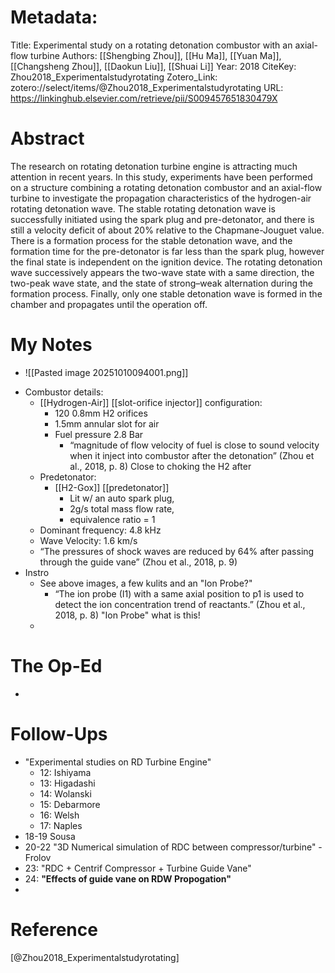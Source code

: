 # Metadata:
Title: Experimental study on a rotating detonation combustor with an axial-flow turbine
Authors: [[Shengbing Zhou]], [[Hu Ma]], [[Yuan Ma]], [[Changsheng Zhou]], [[Daokun Liu]], [[Shuai Li]]
Year: 2018
CiteKey: Zhou2018_Experimentalstudyrotating
Zotero_Link: zotero://select/items/@Zhou2018_Experimentalstudyrotating
URL: https://linkinghub.elsevier.com/retrieve/pii/S009457651830479X


# Abstract
The research on rotating detonation turbine engine is attracting much attention in recent years. In this study, experiments have been performed on a structure combining a rotating detonation combustor and an axial-flow turbine to investigate the propagation characteristics of the hydrogen-air rotating detonation wave. The stable rotating detonation wave is successfully initiated using the spark plug and pre-detonator, and there is still a velocity deficit of about 20% relative to the Chapmane-Jouguet value. There is a formation process for the stable detonation wave, and the formation time for the pre-detonator is far less than the spark plug, however the final state is independent on the ignition device. The rotating detonation wave successively appears the two-wave state with a same direction, the two-peak wave state, and the state of strong–weak alternation during the formation process. Finally, only one stable detonation wave is formed in the chamber and propagates until the operation off.

# My Notes
- ![[Pasted image 20251010094001.png]]
* Combustor details:
	* [[Hydrogen-Air]] [[slot-orifice injector]] configuration:
		* 120 0.8mm H2 orifices
		* 1.5mm annular slot for air
		* Fuel pressure 2.8 Bar
			- “magnitude of flow velocity of fuel is close to sound velocity when it inject into combustor after the detonation” (Zhou et al., 2018, p. 8) Close to choking the H2 after 
	- Predetonator:
		- [[H2-Gox]] [[predetonator]]
			- Lit w/ an auto spark plug, 
			- 2g/s total mass flow rate, 
			- equivalence ratio = 1
	- Dominant frequency: 4.8 kHz
	- Wave Velocity: 1.6 km/s
	- “The pressures of shock waves are reduced by 64% after passing through the guide vane” (Zhou et al., 2018, p. 9)
* Instro
	* See above images, a few kulits and an "Ion Probe?"
		* “The ion probe (I1) with a same axial position to p1 is used to detect the ion concentration trend of reactants.” (Zhou et al., 2018, p. 8) "Ion Probe" what is this!
	* 
# The Op-Ed
- 

# Follow-Ups
- "Experimental studies on RD Turbine Engine"
	- 12: Ishiyama
	- 13: Higadashi
	- 14: Wolanski
	- 15: Debarmore
	- 16: Welsh
	- 17: Naples
- 18-19 Sousa
- 20-22 "3D Numerical simulation of RDC between compressor/turbine" - Frolov
- 23: "RDC + Centrif Compressor + Turbine Guide Vane"
- 24: **"Effects of guide vane on RDW Propogation"**
- 

# Reference
[@Zhou2018_Experimentalstudyrotating]

